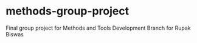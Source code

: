 # methods-group-project
Final group project for Methods and Tools
Development Branch for Rupak Biswas
